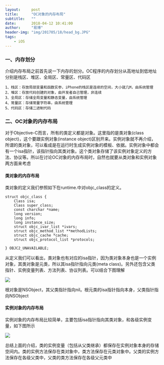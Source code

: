 ```yaml
---
layout:     post
title:      "OC对象的内存布局"
subtitle:   ""
date:       2018-04-12 10:41:00
author:     "易博"
header-img: "img/201705/18/head_bg.JPG"
tags:
    - iOS
---
```


### 一、内存划分

介绍内存布局之前首先说一下内存的划分。OC程序的内存划分从高地址到低地址分别是栈区、堆区、全局区、常量区、代码区

    1、栈区：存放局部变量和函数实参，iPhone的栈区是连续的空间，大小就几M，由系统管理
    2、堆区：存放代码创建的对象，由开发者自己管理，非连续
    3、全局区：存储全局变量和静态变量，由系统管理
    4、常量区：存储常量字符串，由系统管理
    5、代码区：存储二进制代码

### 二、OC对象的内存布局

对于Objective-C而言，所有的类定义都是对象。这里指的是类对象(class object)，这个要跟实例对象(instance object)区别开来。实例对象就不再介绍，所谓的类对象，可以看成是在运行时生成实例对象的模板、依据。实例对象中都会有一个isa指针，该指针指向其类对象。这个类对象存储了该实例对象定义的方法、协议等。所以在讨论OC对象的内存布局时，自然也就要从类对象和实例对象两方面来考虑

#### 类对象的内存布局

类对象的定义我们参照如下在runtime.中对objc_class的定义。

```
struct objc_class {  
    Class isa;  
    Class super_class;  
    const charchar *name;  
    long version;  
    long info;  
    long instance_size;  
    struct objc_ivar_list *ivars;  
    struct objc_method_list **methodLists;  
    struct objc_cache *cache;  
    struct objc_protocol_list *protocols;  

} OBJC2_UNAVAILABLE;
```

从定义我们可以看出，类对象也有对应的isa指针，因为类对象本身也是一个实例对象，其类对象是元类，所以其isa指针指向元类(meta class)。另外还包含父类指针、实例变量列表、方法列表、协议列表。可以结合下图理解

![](http://www.xttxqjfg.cn/img/201804/12/01001.png)

根对象是NSObject，其父类指针指向nil。根元类的isa指针指向本身，父类指针指向NSObject

#### 实例对象的内存布局

实例对象的内存布局比较简单，主要包括isa指针指向其类对象，和各级实例变量，如下图所示

![](http://www.xttxqjfg.cn/img/201804/12/01002.png)


总结上面的介绍，类的实例变量（包括从父类继承）都保存在实例对象本身的存储空间内。类的实例方法保存在类对象中，类方法保存在元类对象中。父类的实例方法保存在各级父类中，父类的类方法保存在各级父元类中

